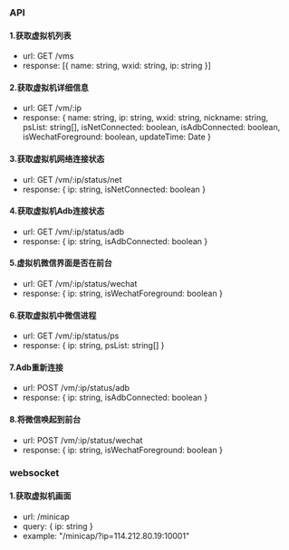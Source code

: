 ### API

#### 1.获取虚拟机列表
- url: GET /vms
- response: [{ name: string, wxid: string, ip: string }]

#### 2.获取虚拟机详细信息
- url: GET /vm/:ip
- response: { name: string, ip: string, wxid: string, nickname: string, psList: string[], isNetConnected: boolean, isAdbConnected: boolean, isWechatForeground: boolean, updateTime: Date }

#### 3.获取虚拟机网络连接状态
- url: GET /vm/:ip/status/net
- response: { ip: string, isNetConnected: boolean }

#### 4.获取虚拟机Adb连接状态
- url: GET /vm/:ip/status/adb
- response: { ip: string, isAdbConnected: boolean }

#### 5.虚拟机微信界面是否在前台
- url: GET /vm/:ip/status/wechat
- response: { ip: string, isWechatForeground: boolean }

#### 6.获取虚拟机中微信进程
- url: GET /vm/:ip/status/ps
- response: { ip: string, psList: string[] }

#### 7.Adb重新连接
- url: POST /vm/:ip/status/adb
- response: { ip: string, isAdbConnected: boolean }

#### 8.将微信唤起到前台
- url: POST /vm/:ip/status/wechat
- response: { ip: string, isWechatForeground: boolean }
  

### websocket

#### 1.获取虚拟机画面
- url: /minicap
- query: { ip: string }
- example: "/minicap/?ip=114.212.80.19:10001"


